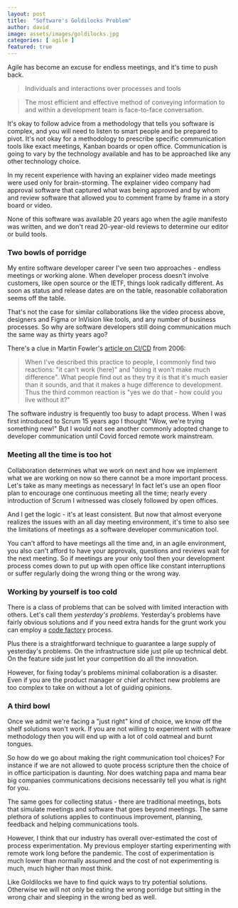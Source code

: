 ```yaml
---
layout: post
title:  "Software's Goldilocks Problem"
author: david
image: assets/images/goldilocks.jpg
categories: [ agile ]
featured: true
---
```

Agile has become an excuse for endless meetings, and it's time to push back.

>Individuals and interactions over processes and tools

>The most efficient and effective method of conveying information to and within a development team is face-to-face conversation.

It's okay to follow advice from a methodology that tells you software is complex, and you will need to listen to smart
people and be prepared to pivot. It's not okay for a methodology to prescribe specific communication tools like
exact meetings, Kanban boards or open office. Communication is going to vary by the technology available and has to be
approached like any other technology choice.

In my recent experience with having an explainer video made meetings were used only for brain-storming. The explainer 
video company had approval software that captured what was being approved and by whom and review software that allowed 
you to comment frame by frame in a story board or video.

None of this software was available 20 years ago when the agile manifesto was written, and we don't read 20-year-old 
reviews to determine our editor or build tools.

### Two bowls of porridge
My entire software developer career I've seen two approaches - endless meetings or working alone. When developer 
process doesn't involve customers, like open source or the IETF, things look radically different. As soon as status
and release dates are on the table, reasonable collaboration seems off the table.

That's not the case for similar collaborations like the video process above, designers and Figma or 
InVision like tools, and any number of business processes. So why are software developers still doing communication 
much the same way as thirty years ago?

There's a clue in Martin Fowler's [article on CI/CD](https://martinfowler.com/articles/continuousIntegration.html) 
from 2006:
>When I've described this practice to people, I commonly find two reactions: "it can't work (here)" and 
"doing it won't make much difference". What people find out as they try it is that it's much easier than it sounds, 
and that it makes a huge difference to development. Thus the third common reaction is "yes we do that - how could you 
live without it?"

The software industry is frequently too busy to adapt process. When I was first introduced to Scrum 15 years ago I 
thought "Wow, we're trying something new!" But I would not see another commonly adopted change to developer
communication until Covid forced remote work mainstream.

### Meeting all the time is too hot
Collaboration determines what we work on next and how we implement what we are working on now so there cannot be a more
important process. Let's take as many meetings as necessary! In fact let's use an open floor plan to encourage one 
continuous meeting all the time; nearly every introduction of Scrum I witnessed was closely followed by open offices.

And I get the logic - it's at least consistent. But now that almost everyone realizes the issues with an all day 
meeting environment, it's time to also see the limitations of meetings as a software developer communication tool.

You can't afford to have meetings all the time and, in an agile environment, you also can't afford to have your
approvals, questions and reviews wait for the next meeting. So if meetings are your only tool then your development 
process comes down to put up with open office like constant interruptions or suffer regularly doing the wrong thing or 
the wrong way.

### Working by yourself is too cold
There is a class of problems that can be solved with limited interaction with others. Let's call 
them *yesterday's problems*. Yesterday's problems have fairly obvious solutions and if you need extra hands for the 
grunt work you can employ a [code factory]({{site.baseurl}}/agile/2021/08/16/code-factory.html) process.

Plus there is a straightforward technique to guarantee a large supply of yesterday's problems. On the
infrastructure side just pile up technical debt. On the feature side just let your competition do all the innovation.

However, for fixing today's problems minimal collaboration is a disaster. Even if you are the product
manager or chief architect new problems are too complex to take on without a lot of guiding opinions.

### A third bowl
Once we admit we're facing a "just right" kind of choice, we know off the shelf solutions won't work. If
you are not willing to experiment with software methodology then you will end up with a lot of cold oatmeal and burnt
tongues.

So how do we go about making the right communication tool choices? For instance if we are not allowed to quote process
scripture then the choice of in office participation is daunting. Nor does watching papa and mama bear big companies 
communications decisions necessarily tell you what is right for you.

The same goes for collecting status - there are traditional meetings, bots that simulate meetings and software that
goes beyond meetings. The same plethora of solutions applies to continuous improvement, planning, feedback and helping
communications tools.

However, I think that our industry has overall over-estimated the cost of process experimentation. My previous employer
starting experimenting with remote work long before the pandemic. The cost of experimentation is much lower than 
normally assumed and the cost of not experimenting is much, much higher than most think.

Like Goldilocks we have to find quick ways to try potential solutions. Otherwise we will not only be eating the wrong
porridge but sitting in the wrong chair and sleeping in the wrong bed as well.




